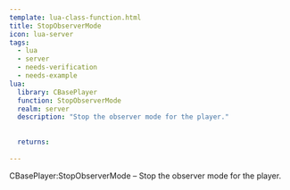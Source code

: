 ```yaml
---
template: lua-class-function.html
title: StopObserverMode
icon: lua-server
tags:
  - lua
  - server
  - needs-verification
  - needs-example
lua:
  library: CBasePlayer
  function: StopObserverMode
  realm: server
  description: "Stop the observer mode for the player."
  
  
  returns:
    
---
```


<div class="lua__search__keywords">
CBasePlayer:StopObserverMode &#x2013; Stop the observer mode for the player.
</div>
